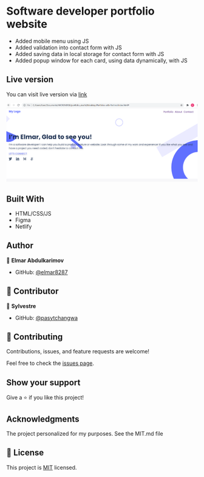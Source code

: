 # Software developer portfolio website

* Added mobile menu using JS
* Added validation into contact form with JS
* Added saving data in local storage for contact form with JS
* Added popup window for each card, using data dynamically, with JS


## Live version
You can visit live version via [link](https://elmarich.website/)

![Screen Shot](./desktop-version.PNG)

## Built With

- HTML/CSS/JS
- Figma
- Netlify

## Author

👤 **Elmar Abdulkarimov**

- GitHub: [@elmar8287](https://github.com/elmar8287)

## 🤝 Contributor

👤 **Sylvestre**

- GitHub: [@pasytchangwa ](https://github.com/pasytchangwa)

## 🤝 Contributing

Contributions, issues, and feature requests are welcome!

Feel free to check the [issues page](../../issues/).

## Show your support

Give a ⭐️ if you like this project!

## Acknowledgments

The project personalized for my  purposes. See the MIT.md file

## 📝 License

This project is [MIT](./MIT.md) licensed.
